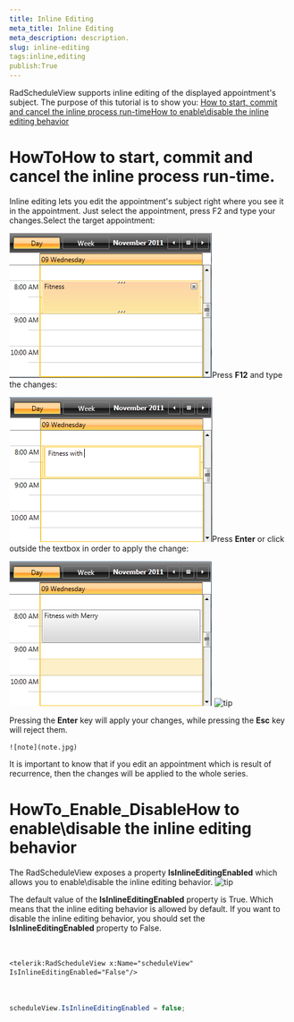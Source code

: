 ```yaml
---
title: Inline Editing
meta_title: Inline Editing
meta_description: description.
slug: inline-editing
tags:inline,editing
publish:True
---
```



RadScheduleView supports inline editing of the displayed appointment's subject. The purpose of this tutorial is to show you:
	[How to start, commit and cancel the inline process run-time](#HowTo)[How to enable\disable the inline editing behavior](#HowTo_Enable_Disable)

# HowToHow to start, commit and cancel the inline process run-time.

Inline editing lets you edit the appointment's subject right where you see it in the appointment. Just select the appointment, press F2 and type your changes.Select the target appointment:
          	

![radscheduleview inline editing 01](../Media/radscheduleview_inline_editing_01.png)Press __F12__ and type the changes:
          	

![radscheduleview inline editing 02](../Media/radscheduleview_inline_editing_02.png)Press __Enter__ or click outside the textbox in order to apply the change:
          	

![radscheduleview inline editing 03](../Media/radscheduleview_inline_editing_03.png)
    ![tip](tip.jpg)
    	

Pressing the __Enter__ key will apply your changes, while pressing the __Esc__ key will reject them.


    ![note](note.jpg)
    	

It is important to know that if you edit an appointment which is result of recurrence, then the changes will be applied to the whole series.

# HowTo_Enable_DisableHow to enable\disable the inline editing behavior

The RadScheduleView exposes a property __IsInlineEditingEnabled__ which allows you to enable\disable the inline editing behavior.
    ![tip](tip.jpg)
    	

The default value of the __IsInlineEditingEnabled__ property is True. Which means that the inline editing behavior is allowed by default.
      	If you want to disable the inline editing behavior, you should set the __IsInlineEditingEnabled__ property to False.
      	

```XAML


<telerik:RadScheduleView x:Name="scheduleView" IsInlineEditingEnabled="False"/>

```



```C#


scheduleView.IsInlineEditingEnabled = false;

```


